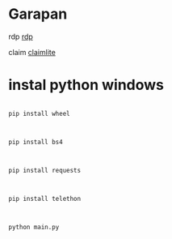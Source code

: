 # Garapan

rdp [rdp](https://learn.microsoft.com/en-us/training/modules/extend-elements-finance-operations/4-exercise)

claim [claimlite](https://claimlite.club/)
# instal python windows


 ```console  

pip install wheel


 ```


 ```console  

pip install bs4


 ```


 ```console  

pip install requests


 ```


 ```console  

pip install telethon


 ```


 ```console  

python main.py



 ```
